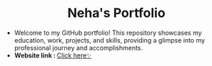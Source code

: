 <h1 align='center'>Neha's Portfolio</h1>

- Welcome to my GitHub portfolio! This repository showcases my education, work, projects, and skills, providing a glimpse into my professional journey and accomplishments.
- <b>Website link : </b>[Click here✨](https://neha-oo1.github.io/My-Port-Folio/)
